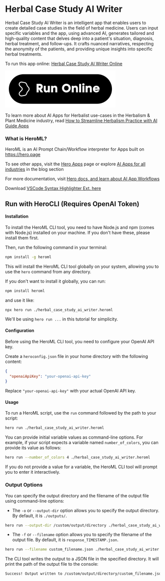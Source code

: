 # Herbal Case Study AI Writer

Herbal Case Study AI Writer is an intelligent app that enables users to create detailed case studies in the field of herbal medicine. Users can input specific variables and the app, using advanced AI, generates tailored and high-quality content that delves deep into a patient's situation, diagnosis, herbal treatment, and follow-ups. It crafts nuanced narratives, respecting the anonymity of the patients, and providing unique insights into specific herbal treatments.

To run this app online: [Herbal Case Study AI Writer Online](https://hero.page/app/herbal-case-study-ai-writer-ai-powered-herbal-medicine-case-studies/ygoC4NElFtABQ5rpo3SS)

[![Run Herbal Case Study AI Writer Online](/assets/run.svg)](https://hero.page/app/herbal-case-study-ai-writer-ai-powered-herbal-medicine-case-studies/ygoC4NElFtABQ5rpo3SS)

To learn more about AI Apps for Herbalist use-cases in the Herbalism & Plant Medicine industry, read [How to Streamline Herbalism Practice with AI Guide Apps](https://hero.page/blog/ai/herbalism-and-plant-medicine/how-to-streamline-herbalism-practice-with-ai-guide-apps/170945)

### What is HeroML?
HeroML is an AI Prompt Chain/Workflow interpreter for Apps built on https://hero.page 

To see other apps, visit the [Hero Apps](https://hero.page/apps) page or explore [AI Apps for all industries](https://hero.page/blog) in the blog section

For more documentation, visit [Hero docs, and learn about AI App Workflows](https://hero.page/tutorials/introduction-to-heroml)

Download [VSCode Syntax Highlighter Ext. here](https://marketplace.visualstudio.com/items?itemName=hero-page.heroml)

## Run with HeroCLI (Requires OpenAI Token)

#### Installation

To install the HeroML CLI tool, you need to have Node.js and npm (comes with Node.js) installed on your machine. If you don't have these, please install them first. 

Then, run the following command in your terminal:

```bash
npm install -g heroml
```

This will install the HeroML CLI tool globally on your system, allowing you to use the `hero` command from any directory.

If you don't want to install it globally, you can run:

```bash
npm install heroml
```

and use it like:

```bash
npx hero run ./herbal_case_study_ai_writer.heroml
```

We'll be using `hero run ...` in this tutorial for simplicity.

#### Configuration

Before using the HeroML CLI tool, you need to configure your OpenAI API key. 

Create a `heroconfig.json` file in your home directory with the following content:

```json
{
  "openaiApiKey": "your-openai-api-key"
}
```

Replace `"your-openai-api-key"` with your actual OpenAI API key.

#### Usage

To run a HeroML script, use the `run` command followed by the path to your script:

```bash
hero run ./herbal_case_study_ai_writer.heroml
```

You can provide initial variable values as command-line options. For example, if your script expects a variable named `number_of_colors`, you can provide its value as follows:

```bash
hero run --number_of_colors 4 ./herbal_case_study_ai_writer.heroml
```

If you do not provide a value for a variable, the HeroML CLI tool will prompt you to enter it interactively.

### Output Options

You can specify the output directory and the filename of the output file using command-line options:

- The `-o` or `--output-dir` option allows you to specify the output directory. By default, it is `./outputs/`.

```bash
hero run --output-dir /custom/output/directory ./herbal_case_study_ai_writer.heroml
```

- The `-f` or `--filename` option allows you to specify the filename of the output file. By default, it is `response_TIMESTAMP.json`.

```bash
hero run --filename custom_filename.json ./herbal_case_study_ai_writer.heroml
```

The CLI tool writes the output to a JSON file in the specified directory. It will print the path of the output file to the console:

```bash
Success! Output written to /custom/output/directory/custom_filename.json
```

